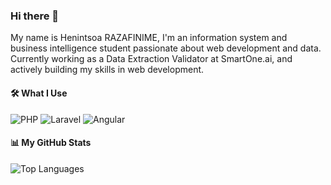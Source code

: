 ### Hi there 👋
My name is Henintsoa RAZAFINIME, I'm an information system and business intelligence student passionate about web development and data. Currently working as a Data Extraction Validator at SmartOne.ai, and actively building my skills in web development.

#### 🛠️ What I Use

![PHP](https://img.shields.io/badge/PHP-777BB4?style=for-the-badge&logo=php&logoColor=white)
![Laravel](https://img.shields.io/badge/Laravel-EF3B2D?style=for-the-badge&logo=laravel&logoColor=white)
![Angular](https://img.shields.io/badge/Angular-DD0031?style=for-the-badge&logo=angular&logoColor=white)

#### 📊 My GitHub Stats
![Top Languages](https://github-readme-stats.vercel.app/api/top-langs/?username=Henintsoa-rzfm&layout=compact&theme=light)
